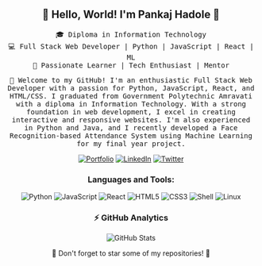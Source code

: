<!-- Header -->
<h2 align="center">👋 Hello, World! I'm Pankaj Hadole 🚀</h2>
<p align="center">
  <samp>🎓 Diploma in Information Technology<br>
  💻 Full Stack Web Developer | Python | JavaScript | React | ML<br>
  🌟 Passionate Learner | Tech Enthusiast | Mentor</samp>
</p>

<!-- Intro -->
<p align="center">
  <samp>🤩 Welcome to my GitHub! I'm an enthusiastic Full Stack Web Developer with a passion for Python, JavaScript, React, and HTML/CSS. I graduated from Government Polytechnic Amravati with a diploma in Information Technology. With a strong foundation in web development, I excel in creating interactive and responsive websites. I'm also experienced in Python and Java, and I recently developed a Face Recognition-based Attendance System using Machine Learning for my final year project.</samp>
</p>

<!-- Portfolio and Social Links -->
<p align="center">
  <a href="https://phcoder05.github.io/My-Portfolio/" target="_blank"><img src="https://img.shields.io/badge/Portfolio-%230077B5?style=flat&logo=github&logoColor=white" alt="Portfolio"></a>
  <a href="https://www.linkedin.com/in/pankaj-hadole-722476232/" target="_blank"><img src="https://img.shields.io/badge/LinkedIn-%230077B5?style=flat&logo=linkedin&logoColor=white" alt="LinkedIn"></a>
  <a href="https://twitter.com/pankaj_hadole" target="_blank"><img src="https://img.shields.io/badge/Twitter-%231DA1F2?style=flat&logo=twitter&logoColor=white" alt="Twitter"></a>
</p>

<!-- Tech Stack -->
<h3 align="center">Languages and Tools:</h3>
<p align="center">
  <img src="https://img.shields.io/badge/Python-3776AB?style=for-the-badge&logo=python&logoColor=white" alt="Python" />
  <img src="https://img.shields.io/badge/JavaScript-F7DF1E?style=for-the-badge&logo=javascript&logoColor=black" alt="JavaScript" />
  <img src="https://img.shields.io/badge/React-61DAFB?style=for-the-badge&logo=react&logoColor=black" alt="React" />
  <img src="https://img.shields.io/badge/HTML5-E34F26?style=for-the-badge&logo=html5&logoColor=white" alt="HTML5" />
  <img src="https://img.shields.io/badge/CSS3-1572B6?style=for-the-badge&logo=css3&logoColor=white" alt="CSS3" />
  <img src="https://img.shields.io/badge/Shell-5391FE?style=for-the-badge&logo=gnu-bash&logoColor=white" alt="Shell" />
  <img src="https://img.shields.io/badge/Linux-FCC624?style=for-the-badge&logo=linux&logoColor=black" alt="Linux" />
</p>

<!-- GitHub Stats -->
<h3 align="center">⚡ GitHub Analytics</h3>
<p align="center">
  <img src="https://github-readme-stats.vercel.app/api?username=PHCoder05&show_icons=true&count_private=true&hide_border=true&theme=dark" alt="GitHub Stats" />
</p>

<!-- Footer -->
<p align="center">🌟 Don't forget to star some of my repositories! 🌟</p>
